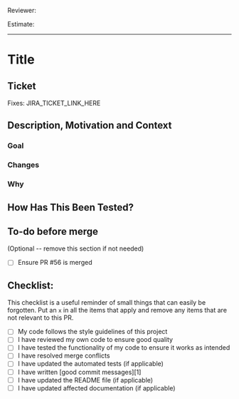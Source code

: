 Reviewer: 

Estimate: 

----

# Title

## Ticket

Fixes: JIRA_TICKET_LINK_HERE

## Description, Motivation and Context

### Goal

### Changes

### Why

## How Has This Been Tested?

## To-do before merge

(Optional -- remove this section if not needed)

- [ ] Ensure PR #56 is merged

## Checklist:

This checklist is a useful reminder of small things that can easily be forgotten.
Put an `x` in all the items that apply and remove any items that are not relevant to this PR.

- [ ] My code follows the style guidelines of this project
- [ ] I have reviewed my own code to ensure good quality
- [ ] I have tested the functionality of my code to ensure it works as intended
- [ ] I have resolved merge conflicts
- [ ] I have updated the automated tests (if applicable)
- [ ] I have written [good commit messages][1]
- [ ] I have updated the README file (if applicable)
- [ ] I have updated affected documentation (if applicable)
